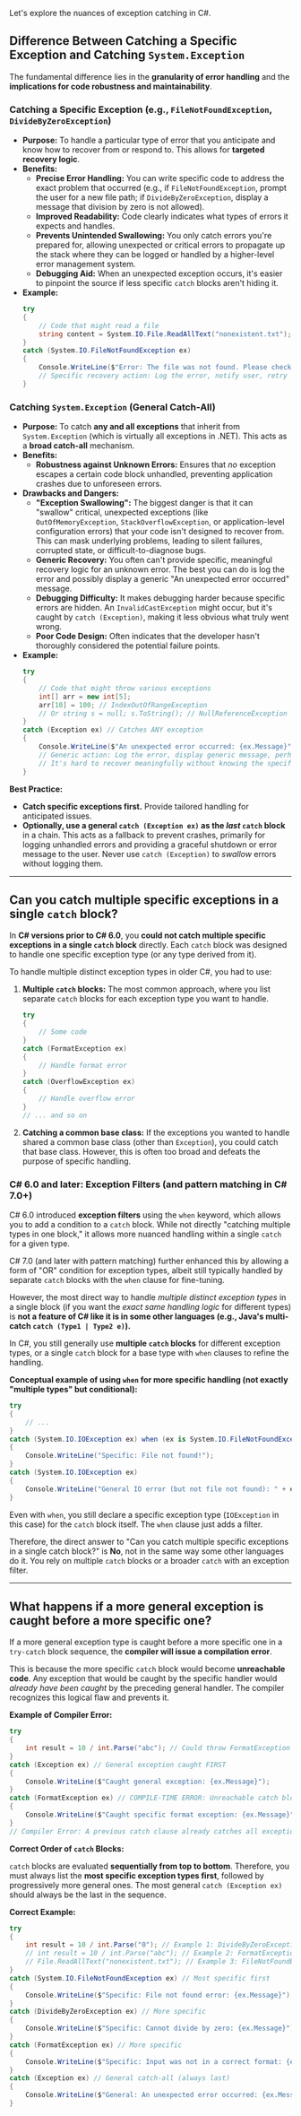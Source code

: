 Let's explore the nuances of exception catching in C\#.

## Difference Between Catching a Specific Exception and Catching `System.Exception`

The fundamental difference lies in the **granularity of error handling** and the **implications for code robustness and maintainability**.

### Catching a Specific Exception (e.g., `FileNotFoundException`, `DivideByZeroException`)

  * **Purpose:** To handle a particular type of error that you anticipate and know how to recover from or respond to. This allows for **targeted recovery logic**.
  * **Benefits:**
      * **Precise Error Handling:** You can write specific code to address the exact problem that occurred (e.g., if `FileNotFoundException`, prompt the user for a new file path; if `DivideByZeroException`, display a message that division by zero is not allowed).
      * **Improved Readability:** Code clearly indicates what types of errors it expects and handles.
      * **Prevents Unintended Swallowing:** You only catch errors you're prepared for, allowing unexpected or critical errors to propagate up the stack where they can be logged or handled by a higher-level error management system.
      * **Debugging Aid:** When an unexpected exception occurs, it's easier to pinpoint the source if less specific `catch` blocks aren't hiding it.
  * **Example:**
    ```csharp
    try
    {
        // Code that might read a file
        string content = System.IO.File.ReadAllText("nonexistent.txt");
    }
    catch (System.IO.FileNotFoundException ex)
    {
        Console.WriteLine($"Error: The file was not found. Please check the path. Details: {ex.Message}");
        // Specific recovery action: Log the error, notify user, retry with a default file
    }
    ```

### Catching `System.Exception` (General Catch-All)

  * **Purpose:** To catch **any and all exceptions** that inherit from `System.Exception` (which is virtually all exceptions in .NET). This acts as a **broad catch-all** mechanism.
  * **Benefits:**
      * **Robustness against Unknown Errors:** Ensures that *no* exception escapes a certain code block unhandled, preventing application crashes due to unforeseen errors.
  * **Drawbacks and Dangers:**
      * **"Exception Swallowing":** The biggest danger is that it can "swallow" critical, unexpected exceptions (like `OutOfMemoryException`, `StackOverflowException`, or application-level configuration errors) that your code isn't designed to recover from. This can mask underlying problems, leading to silent failures, corrupted state, or difficult-to-diagnose bugs.
      * **Generic Recovery:** You often can't provide specific, meaningful recovery logic for an unknown error. The best you can do is log the error and possibly display a generic "An unexpected error occurred" message.
      * **Debugging Difficulty:** It makes debugging harder because specific errors are hidden. An `InvalidCastException` might occur, but it's caught by `catch (Exception)`, making it less obvious what truly went wrong.
      * **Poor Code Design:** Often indicates that the developer hasn't thoroughly considered the potential failure points.
  * **Example:**
    ```csharp
    try
    {
        // Code that might throw various exceptions
        int[] arr = new int[5];
        arr[10] = 100; // IndexOutOfRangeException
        // Or string s = null; s.ToString(); // NullReferenceException
    }
    catch (Exception ex) // Catches ANY exception
    {
        Console.WriteLine($"An unexpected error occurred: {ex.Message}");
        // Generic action: Log the error, display generic message, perhaps exit gracefully.
        // It's hard to recover meaningfully without knowing the specific error.
    }
    ```

**Best Practice:**

  * **Catch specific exceptions first.** Provide tailored handling for anticipated issues.
  * **Optionally, use a general `catch (Exception ex)` as the *last* `catch` block** in a chain. This acts as a fallback to prevent crashes, primarily for logging unhandled errors and providing a graceful shutdown or error message to the user. Never use `catch (Exception)` to *swallow* errors without logging them.

-----

## Can you catch multiple specific exceptions in a single `catch` block?

In **C\# versions prior to C\# 6.0**, you **could not catch multiple specific exceptions in a single `catch` block** directly. Each `catch` block was designed to handle one specific exception type (or any type derived from it).

To handle multiple distinct exception types in older C\#, you had to use:

1.  **Multiple `catch` blocks:** The most common approach, where you list separate `catch` blocks for each exception type you want to handle.
    ```csharp
    try
    {
        // Some code
    }
    catch (FormatException ex)
    {
        // Handle format error
    }
    catch (OverflowException ex)
    {
        // Handle overflow error
    }
    // ... and so on
    ```
2.  **Catching a common base class:** If the exceptions you wanted to handle shared a common base class (other than `Exception`), you could catch that base class. However, this is often too broad and defeats the purpose of specific handling.

### C\# 6.0 and later: Exception Filters (and pattern matching in C\# 7.0+)

C\# 6.0 introduced **exception filters** using the `when` keyword, which allows you to add a condition to a `catch` block. While not directly "catching multiple types in one block," it allows more nuanced handling within a single `catch` for a given type.

C\# 7.0 (and later with pattern matching) further enhanced this by allowing a form of "OR" condition for exception types, albeit still typically handled by separate `catch` blocks with the `when` clause for fine-tuning.

However, the most direct way to handle *multiple distinct exception types* in a single block (if you want the *exact same handling logic* for different types) is **not a feature of C\# like it is in some other languages (e.g., Java's multi-catch `catch (Type1 | Type2 e)`).**

In C\#, you still generally use **multiple `catch` blocks** for different exception types, or a single `catch` block for a base type with `when` clauses to refine the handling.

**Conceptual example of using `when` for more specific handling (not exactly "multiple types" but conditional):**

```csharp
try
{
    // ...
}
catch (System.IO.IOException ex) when (ex is System.IO.FileNotFoundException)
{
    Console.WriteLine("Specific: File not found!");
}
catch (System.IO.IOException ex)
{
    Console.WriteLine("General IO error (but not file not found): " + ex.Message);
}
```

Even with `when`, you still declare a specific exception type (`IOException` in this case) for the `catch` block itself. The `when` clause just adds a filter.

Therefore, the direct answer to "Can you catch multiple specific exceptions in a single catch block?" is **No**, not in the same way some other languages do it. You rely on multiple `catch` blocks or a broader `catch` with an exception filter.

-----

## What happens if a more general exception is caught before a more specific one?

If a more general exception type is caught before a more specific one in a `try-catch` block sequence, the **compiler will issue a compilation error**.

This is because the more specific `catch` block would become **unreachable code**. Any exception that would be caught by the specific handler would *already have been caught* by the preceding general handler. The compiler recognizes this logical flaw and prevents it.

**Example of Compiler Error:**

```csharp
try
{
    int result = 10 / int.Parse("abc"); // Could throw FormatException or DivideByZeroException
}
catch (Exception ex) // General exception caught FIRST
{
    Console.WriteLine($"Caught general exception: {ex.Message}");
}
catch (FormatException ex) // COMPILE-TIME ERROR: Unreachable catch block!
{
    Console.WriteLine($"Caught specific format exception: {ex.Message}");
}
// Compiler Error: A previous catch clause already catches all exceptions of this or a super type ('System.Exception')
```

**Correct Order of `catch` Blocks:**

`catch` blocks are evaluated **sequentially from top to bottom**. Therefore, you must always list the **most specific exception types first**, followed by progressively more general ones. The most general `catch (Exception ex)` should always be the last in the sequence.

**Correct Example:**

```csharp
try
{
    int result = 10 / int.Parse("0"); // Example 1: DivideByZeroException
    // int result = 10 / int.Parse("abc"); // Example 2: FormatException
    // File.ReadAllText("nonexistent.txt"); // Example 3: FileNotFoundException
}
catch (System.IO.FileNotFoundException ex) // Most specific first
{
    Console.WriteLine($"Specific: File not found error: {ex.Message}");
}
catch (DivideByZeroException ex) // More specific
{
    Console.WriteLine($"Specific: Cannot divide by zero: {ex.Message}");
}
catch (FormatException ex) // More specific
{
    Console.WriteLine($"Specific: Input was not in a correct format: {ex.Message}");
}
catch (Exception ex) // General catch-all (always last)
{
    Console.WriteLine($"General: An unexpected error occurred: {ex.Message}");
}
```
